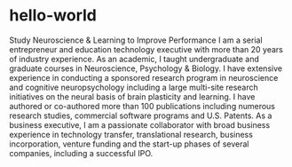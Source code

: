 # hello-world
Study Neuroscience &amp; Learning to Improve Performance
I am a serial entrepreneur and education technology executive with more than 20 years of industry experience.  As an academic, I taught undergraduate and graduate courses in Neuroscience, Psychology & Biology. I have extensive experience in conducting a sponsored research program in neuroscience and cognitive neuropsychology including a large multi-site research initiatives on the neural basis of brain plasticity and learning.  I have authored or co-authored more than 100 publications including numerous research studies, commercial software programs and U.S. Patents.  As a business executive, I am a passionate collaborator with broad business experience in technology transfer, translational research, business incorporation, venture funding and the start-up phases of several companies, including a successful IPO.
